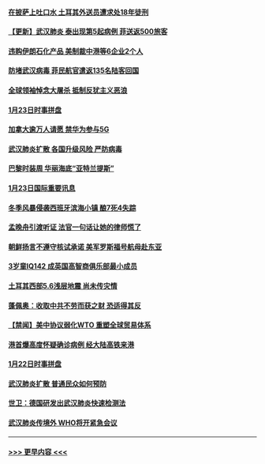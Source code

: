 #### [在披萨上吐口水 土耳其外送员遭求处18年徒刑](../pages/prog202/a102759979.md?t=01250001) 
#### [【更新】武汉肺炎 泰出现第5起病例 菲送返500旅客](../pages/prog202/a102758911.md?t=01250001) 
#### [违购伊朗石化产品 美制裁中港等6企业2个人](../pages/prog202/a102759952.md?t=01250001) 
#### [防堵武汉病毒 菲民航官遣返135名陆客回国](../pages/prog202/a102759946.md?t=01250001) 
#### [全球领袖悼念大屠杀 抵制反犹主义恶浪](../pages/prog202/a102759678.md?t=01250001) 
#### [1月23日时事拼盘](../pages/prog202/a102759599.md?t=01250001) 
#### [加拿大逾万人请愿 禁华为参与5G](../pages/prog202/a102759553.md?t=01250001) 
#### [武汉肺炎扩散 各国升级风险 严防病毒](../pages/prog202/a102759400.md?t=01250001) 
#### [巴黎时装周 华丽海底“亚特兰提斯”](../pages/prog202/a102759217.md?t=01250001) 
#### [1月23日国际重要讯息](../pages/prog202/a102759199.md?t=01250001) 
#### [冬季风暴侵袭西班牙滨海小镇 酿7死4失踪](../pages/prog202/a102759119.md?t=01250001) 
#### [孟晚舟引渡听证 法官一句话让她的律师慌了](../pages/prog202/a102759060.md?t=01250001) 
#### [朝鲜扬言不遵守核试承诺 美军罗斯福号航母赴东亚](../pages/prog202/a102759001.md?t=01250001) 
#### [3岁童IQ142 成英国高智商俱乐部最小成员](../pages/prog202/a102758990.md?t=01250001) 
#### [土耳其西部5.6浅层地震 尚未传灾情](../pages/prog202/a102758903.md?t=01250001) 
#### [蓬佩奥：收取中共不劳而获之财 恐适得其反](../pages/prog202/a102758889.md?t=01250001) 
#### [【禁闻】美中协议弱化WTO 重塑全球贸易体系](../pages/prog202/a102758790.md?t=01250001) 
#### [港首爆高度怀疑确诊病例 经大陆高铁来港](../pages/prog202/a102758613.md?t=01250001) 
#### [1月22日时事拼盘](../pages/prog202/a102758615.md?t=01250001) 
#### [武汉肺炎扩散 普通民众如何预防](../pages/prog202/a102758504.md?t=01250001) 
#### [世卫：德国研发出武汉肺炎快速检测法](../pages/prog202/a102758495.md?t=01250001) 
#### [武汉肺炎传境外 WHO将开紧急会议](../pages/prog202/a102758437.md?t=01250001) 

----
#### [ >>> 更早内容 <<< ](../indexes/prog202-earlier.md)
